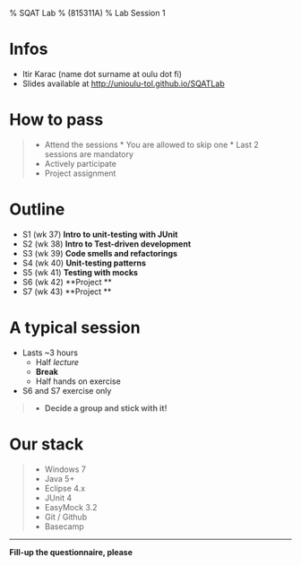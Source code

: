 % SQAT Lab
% (815311A)
% Lab Session 1

# Infos

- Itir Karac (name dot surname at oulu dot fi)
- Slides available at http://unioulu-tol.github.io/SQATLab

# How to pass

> - Attend the sessions
	* You are allowed to skip one
	* Last 2 sessions are mandatory
> - Actively participate 
> - Project assignment

# Outline

- S1 (wk 37) **Intro to unit-testing with JUnit**
- S2 (wk 38) **Intro to Test-driven development**
- S3 (wk 39) **Code smells and refactorings**
- S4 (wk 40) **Unit-testing patterns**
- S5 (wk 41) **Testing with mocks**
- S6 (wk 42) **Project **
- S7 (wk 43) **Project **


# A typical session

* Lasts ~3 hours
	* Half _lecture_ 
	* **Break**
	* Half hands on exercise
* S6 and S7 exercise only

> - **Decide a group and stick with it!**

# Our stack
> - Windows 7
> - Java 5+
> - Eclipse 4.x
> - JUnit 4
> - EasyMock 3.2
> - Git / Github
> - Basecamp

------------------  

 **Fill-up the questionnaire, please**




